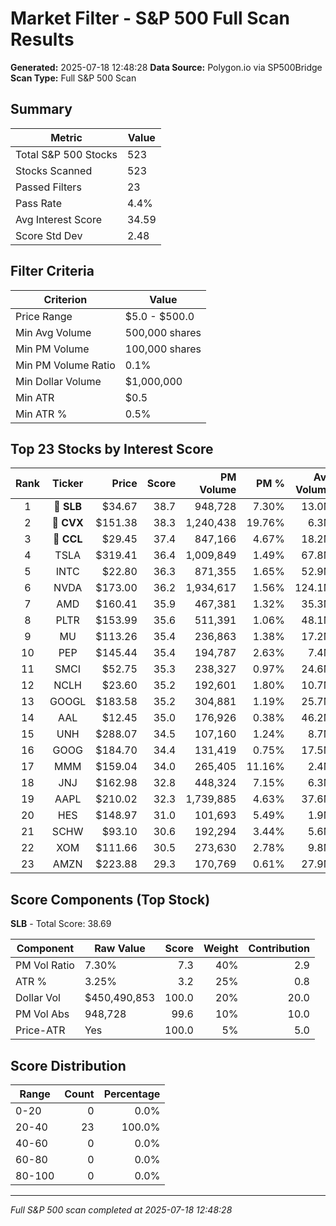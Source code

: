 # Market Filter - S&P 500 Full Scan Results

**Generated:** 2025-07-18 12:48:28
**Data Source:** Polygon.io via SP500Bridge
**Scan Type:** Full S&P 500 Scan

## Summary

| Metric | Value |
|--------|-------|
| Total S&P 500 Stocks | 523 |
| Stocks Scanned | 523 |
| Passed Filters | 23 |
| Pass Rate | 4.4% |
| Avg Interest Score | 34.59 |
| Score Std Dev | 2.48 |

## Filter Criteria

| Criterion | Value |
|-----------|-------|
| Price Range | $5.0 - $500.0 |
| Min Avg Volume | 500,000 shares |
| Min PM Volume | 100,000 shares |
| Min PM Volume Ratio | 0.1% |
| Min Dollar Volume | $1,000,000 |
| Min ATR | $0.5 |
| Min ATR % | 0.5% |

## Top 23 Stocks by Interest Score

| Rank | Ticker | Price | Score | PM Volume | PM % | Avg Volume | ATR | ATR % | $ Volume |
|:----:|:------:|------:|------:|----------:|-----:|-----------:|----:|------:|---------:|
| 1 | 🥇 **SLB** | $34.67 | 38.7 | 948,728 | 7.30% | 13.0M | $1.13 | 3.25% | $450.5M |
| 2 | 🥈 **CVX** | $151.38 | 38.3 | 1,240,438 | 19.76% | 6.3M | $2.65 | 1.75% | $950.3M |
| 3 | 🥉 **CCL** | $29.45 | 37.4 | 847,166 | 4.67% | 18.2M | $0.71 | 2.41% | $534.5M |
| 4 | TSLA | $319.41 | 36.4 | 1,009,849 | 1.49% | 67.8M | $10.13 | 3.17% | $21644.1M |
| 5 | INTC | $22.80 | 36.3 | 871,355 | 1.65% | 52.9M | $0.69 | 3.05% | $1207.0M |
| 6 | NVDA | $173.00 | 36.2 | 1,934,617 | 1.56% | 124.1M | $3.94 | 2.28% | $21463.6M |
| 7 | AMD | $160.41 | 35.9 | 467,381 | 1.32% | 35.3M | $5.78 | 3.60% | $5667.6M |
| 8 | PLTR | $153.99 | 35.6 | 511,391 | 1.06% | 48.1M | $4.38 | 2.84% | $7407.3M |
| 9 | MU | $113.26 | 35.4 | 236,863 | 1.38% | 17.2M | $4.20 | 3.71% | $1948.2M |
| 10 | PEP | $145.44 | 35.4 | 194,787 | 2.63% | 7.4M | $3.12 | 2.15% | $1076.1M |
| 11 | SMCI | $52.75 | 35.3 | 238,327 | 0.97% | 24.6M | $1.98 | 3.75% | $1296.1M |
| 12 | NCLH | $23.60 | 35.2 | 192,601 | 1.80% | 10.7M | $0.65 | 2.76% | $252.4M |
| 13 | GOOGL | $183.58 | 35.2 | 304,881 | 1.19% | 25.7M | $4.04 | 2.20% | $4715.6M |
| 14 | AAL | $12.45 | 35.0 | 176,926 | 0.38% | 46.2M | $0.53 | 4.22% | $575.7M |
| 15 | UNH | $288.07 | 34.5 | 107,160 | 1.24% | 8.7M | $7.06 | 2.45% | $2498.4M |
| 16 | GOOG | $184.70 | 34.4 | 131,419 | 0.75% | 17.5M | $4.03 | 2.18% | $3233.5M |
| 17 | MMM | $159.04 | 34.0 | 265,405 | 11.16% | 2.4M | $2.81 | 1.77% | $378.2M |
| 18 | JNJ | $162.98 | 32.8 | 448,324 | 7.15% | 6.3M | $3.14 | 1.93% | $1022.4M |
| 19 | AAPL | $210.02 | 32.3 | 1,739,885 | 4.63% | 37.6M | $3.65 | 1.74% | $7891.3M |
| 20 | HES | $148.97 | 31.0 | 101,693 | 5.49% | 1.9M | $2.81 | 1.89% | $275.7M |
| 21 | SCHW | $93.10 | 30.6 | 192,294 | 3.44% | 5.6M | $1.49 | 1.60% | $519.7M |
| 22 | XOM | $111.66 | 30.5 | 273,630 | 2.78% | 9.8M | $1.58 | 1.42% | $1097.4M |
| 23 | AMZN | $223.88 | 29.3 | 170,769 | 0.61% | 27.9M | $3.39 | 1.51% | $6243.9M |

## Score Components (Top Stock)

**SLB** - Total Score: 38.69

| Component | Raw Value | Score | Weight | Contribution |
|-----------|-----------|------:|-------:|-------------:|
| PM Vol Ratio | 7.30% | 7.3 | 40% | 2.9 |
| ATR % | 3.25% | 3.2 | 25% | 0.8 |
| Dollar Vol | $450,490,853 | 100.0 | 20% | 20.0 |
| PM Vol Abs | 948,728 | 99.6 | 10% | 10.0 |
| Price-ATR | Yes | 100.0 | 5% | 5.0 |

## Score Distribution

| Range | Count | Percentage |
|-------|------:|-----------:|
| 0-20 | 0 | 0.0% |
| 20-40 | 23 | 100.0% |
| 40-60 | 0 | 0.0% |
| 60-80 | 0 | 0.0% |
| 80-100 | 0 | 0.0% |

---
*Full S&P 500 scan completed at 2025-07-18 12:48:28*
